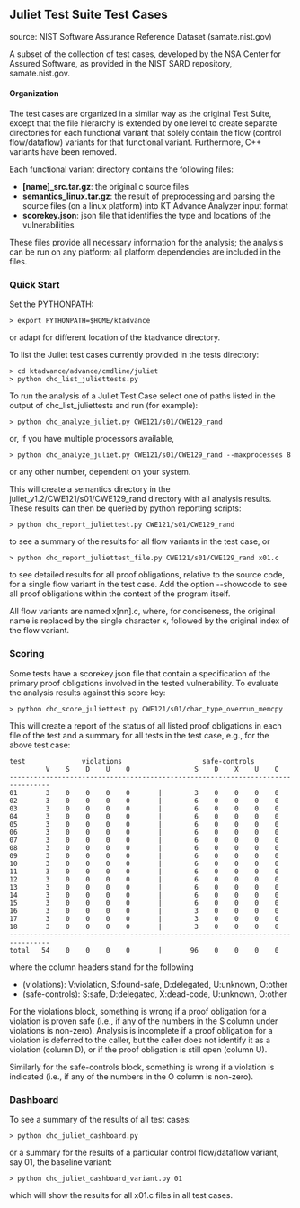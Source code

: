 ## Juliet Test Suite Test Cases
source: NIST Software Assurance Reference Dataset (samate.nist.gov)

A subset of the collection of test cases, developed by the NSA Center for
Assured Software, as provided in the NIST SARD repository, samate.nist.gov.

#### Organization
The test cases are organized in a similar way as the original Test Suite,
except that the file hierarchy is extended by one level to create separate
directories for each functional variant that solely contain the flow (control flow/dataflow)
variants for that functional variant. Furthermore, C++ variants have been
removed.

Each functional variant directory contains the following files:
- **[name]_src.tar.gz**: the original c source files
- **semantics_linux.tar.gz**: the result of preprocessing and parsing the
     source files (on a linux platform) into KT Advance Analyzer input
     format
- **scorekey.json**: json file that identifies the type and locations
  of the vulnerabilities
     
These files provide all necessary information for the analysis; the analysis
can be run on any platform; all platform dependencies are included in the files.

### Quick Start
Set the PYTHONPATH:
```
> export PYTHONPATH=$HOME/ktadvance
```
or adapt for different location of the ktadvance directory.

To list the Juliet test cases currently provided in the tests
directory:
```
> cd ktadvance/advance/cmdline/juliet
> python chc_list_juliettests.py
```

To run the analysis of a Juliet Test Case select one of paths listed
in the output of chc_list_juliettests and run (for example):
```
> python chc_analyze_juliet.py CWE121/s01/CWE129_rand
```
or, if you have multiple processors available,
```
> python chc_analyze_juliet.py CWE121/s01/CWE129_rand --maxprocesses 8
```
or any other number, dependent on your system.

This will create a semantics directory in the juliet_v1.2/CWE121/s01/CWE129_rand
directory with all analysis results. These results can then be queried by python
reporting scripts:
```
> python chc_report_juliettest.py CWE121/s01/CWE129_rand
```
to see a summary of the results for all flow variants in the test case, or
```
> python chc_report_juliettest_file.py CWE121/s01/CWE129_rand x01.c
```
to see detailed results for all proof obligations, relative to the source code,
for a single flow variant in the test case. Add the option --showcode
to see all proof obligations within the context of the program itself.

All flow variants are named x[nn].c,
where, for conciseness, the original name is replaced by the single character x,
followed by the original index of the flow variant.

### Scoring
Some tests have a scorekey.json file that contain a specification of
the primary proof obligations involved in the tested vulnerability. To
evaluate the analysis results against this score key:

```
> python chc_score_juliettest.py CWE121/s01/char_type_overrun_memcpy
```
This will create a report of the status of all listed proof
obligations in each file of the test and a summary for all tests in
the test case, e.g., for the above test case:
```
test              violations                    safe-controls
         V    S    D    U    O                S    D    X    U    O
--------------------------------------------------------------------------------
01       3    0    0    0    0       |        3    0    0    0    0
02       3    0    0    0    0       |        6    0    0    0    0
03       3    0    0    0    0       |        6    0    0    0    0
04       3    0    0    0    0       |        6    0    0    0    0
05       3    0    0    0    0       |        6    0    0    0    0
06       3    0    0    0    0       |        6    0    0    0    0
07       3    0    0    0    0       |        6    0    0    0    0
08       3    0    0    0    0       |        6    0    0    0    0
09       3    0    0    0    0       |        6    0    0    0    0
10       3    0    0    0    0       |        6    0    0    0    0
11       3    0    0    0    0       |        6    0    0    0    0
12       3    0    0    0    0       |        6    0    0    0    0
13       3    0    0    0    0       |        6    0    0    0    0
14       3    0    0    0    0       |        6    0    0    0    0
15       3    0    0    0    0       |        6    0    0    0    0
16       3    0    0    0    0       |        3    0    0    0    0
17       3    0    0    0    0       |        3    0    0    0    0
18       3    0    0    0    0       |        3    0    0    0    0
--------------------------------------------------------------------------------
total   54    0    0    0    0       |       96    0    0    0    0
```
where the column headers stand for the following
- (violations): V:violation, S:found-safe, D:delegated, U:unknown, O:other
- (safe-controls): S:safe, D:delegated, X:dead-code, U:unknown,
O:other

For the violations block,
something is wrong if a proof obligation for a violation is proven
safe (i.e., if any of the numbers in the S column under violations is
non-zero). Analysis is incomplete if a proof obligation for a
violation is deferred to the caller, but the caller does not identify
it as a violation (column D), or if the proof obligation is still open
(column U).

Similarly for the safe-controls block, something is wrong if a
violation is indicated (i.e., if any of the numbers in the O column is
non-zero).

### Dashboard

To see a summary of the results of all test cases:
```
> python chc_juliet_dashboard.py
```
or a summary for the results of a particular control flow/dataflow
variant, say 01, the baseline variant:
```
> python chc_juliet_dashboard_variant.py 01
```
which will show the results for all x01.c files in all test cases.
